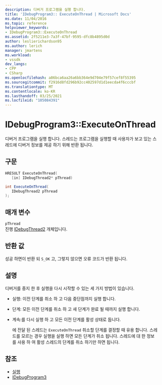 ```yaml
---
description: 디버거 프로그램을 실행 합니다.
title: 'IDebugProgram3:: ExecuteOnThread | Microsoft Docs'
ms.date: 11/04/2016
ms.topic: reference
helpviewer_keywords:
- IDebugProgram3::ExecuteOnThread
ms.assetid: 2f5211e3-7a3f-47bf-9595-dfc8b4895d0d
author: leslierichardson95
ms.author: lerich
manager: jmartens
ms.workload:
- vssdk
dev_langs:
- CPP
- CSharp
ms.openlocfilehash: a86bca6aa26a6bb364e9d704e79f57cef8f55395
ms.sourcegitcommit: f2916d8fd296b92cc402597d1d1eecda4f6cccbf
ms.translationtype: MT
ms.contentlocale: ko-KR
ms.lasthandoff: 03/25/2021
ms.locfileid: "105084391"
---
```

# <a name="idebugprogram3executeonthread"></a>IDebugProgram3::ExecuteOnThread
디버거 프로그램을 실행 합니다. 스레드는 프로그램을 실행할 때 사용자가 보고 있는 스레드에 디버거 정보를 제공 하기 위해 반환 됩니다.

## <a name="syntax"></a>구문

```cpp
HRESULT ExecuteOnThread(
   [in] IDebugThread2* pThread)
```

```csharp
int ExecuteOnThread(
   IDebugThread2 pThread
);
```

## <a name="parameters"></a>매개 변수
`pThread`\
진행 [IDebugThread2](../../../extensibility/debugger/reference/idebugthread2.md) 개체입니다.

## <a name="return-value"></a>반환 값
 성공 하면이 반환 되 `S_OK` 고, 그렇지 않으면 오류 코드가 반환 됩니다.

## <a name="remarks"></a>설명
 디버거를 중지 한 후 실행을 다시 시작할 수 있는 세 가지 방법이 있습니다.

- 실행: 이전 단계를 취소 하 고 다음 중단점까지 실행 합니다.

- 단계: 모든 이전 단계를 취소 하 고 새 단계가 완료 될 때까지 실행 합니다.

- 계속:를 다시 실행 하 고 모든 이전 단계를 활성 상태로 둡니다.

  에 전달 된 스레드는 `ExecuteOnThread` 취소할 단계를 결정할 때 유용 합니다. 스레드를 모르는 경우 실행을 실행 하면 모든 단계가 취소 됩니다. 스레드에 대 한 정보를 사용 하 여 활성 스레드의 단계를 취소 하기만 하면 됩니다.

## <a name="see-also"></a>참조
- [실행](../../../extensibility/debugger/reference/idebugprogram2-execute.md)
- [IDebugProgram3](../../../extensibility/debugger/reference/idebugprogram3.md)

